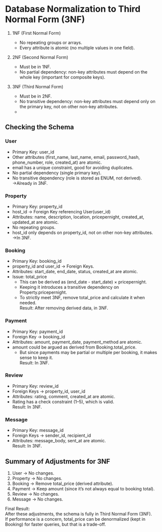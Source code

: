 # Database Normalization to Third Normal Form (3NF)
1. 1NF (First Normal Form)  
   - No repeating groups or arrays.  
   - Every attribute is atomic (no multiple values in one field).  

2. 2NF (Second Normal Form)  
   - Must be in 1NF.  
   - No partial dependency: non-key attributes must depend on the whole key (important for composite keys).  

3. 3NF (Third Normal Form)  
   - Must be in 2NF.  
   - No transitive dependency: non-key attributes must depend only on the primary key, not on other non-key attributes.
   - 
## Checking the Schema

### User
- Primary Key: user_id  
- Other attributes (first_name, last_name, email, password_hash, phone_number, role, created_at) are atomic.  
- email has a unique constraint, good for avoiding duplicates.  
- No partial dependency (single primary key).  
- No transitive dependency (role is stored as ENUM, not derived).  
->Already in 3NF.  

### Property
- Primary Key: property_id  
- host_id → Foreign Key referencing User(user_id)  
- Attributes: name, description, location, pricepernight, created_at, updated_at are atomic.  
- No repeating groups.  
- host_id only depends on property_id, not on other non-key attributes.  
->In 3NF.  

### Booking
- Primary Key: booking_id  
- property_id and user_id → Foreign Keys.  
- Attributes: start_date, end_date, status, created_at are atomic.  
- Issue: total_price  
   - This can be derived as (end_date - start_date) × pricepernight.  
   - Keeping it introduces a transitive dependency on Property.pricepernight.  
   - To strictly meet 3NF, remove total_price and calculate it when needed.  
Result: After removing derived data, in 3NF.  

### Payment
- Primary Key: payment_id  
- Foreign Key → booking_id  
- Attributes: amount, payment_date, payment_method are atomic.  
- amount could be argued as derived from Booking.total_price.  
   - But since payments may be partial or multiple per booking, it makes sense to keep it.  
Result: In 3NF.  

### Review
- Primary Key: review_id  
- Foreign Keys → property_id, user_id  
- Attributes: rating, comment, created_at are atomic.  
- Rating has a check constraint (1–5), which is valid.  
Result: In 3NF.  

### Message
- Primary Key: message_id  
- Foreign Keys → sender_id, recipient_id  
- Attributes: message_body, sent_at are atomic.  
Result: In 3NF.  

## Summary of Adjustments for 3NF
1. User → No changes.  
2. Property → No changes.  
3. Booking → Remove total_price (derived attribute).  
4. Payment → Keep amount (since it’s not always equal to booking total).  
5. Review → No changes.  
6. Message → No changes.  

Final Result:  
After these adjustments, the schema is fully in Third Normal Form (3NF).  
If performance is a concern, total_price can be denormalized (kept in Booking) for faster queries, but that is a trade-off.  
